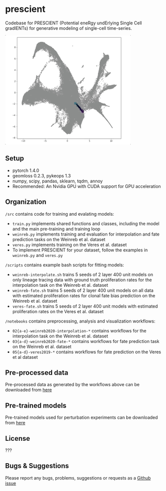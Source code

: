 # prescient
Codebase for PRESCIENT (Potential eneRgy undErlying Single Cell gradIENTs) for generative modeling of single-cell time-series.

![trajectories_gif](gifs/trajectories.gif)

## Setup

+ pytorch 1.4.0
+ geomloss 0.2.3, pykeops 1.3
+ numpy, scipy, pandas, sklearn, tqdm, annoy
+ Recommended: An Nvidia GPU with CUDA support for GPU acceleration

## Organization 

`/src` contains code for training and evalating models:
+ `train.py` implements shared functions and classes, including the model and the main pre-training and training loop
+ `weinreb.py` implements training and evaluation for interpolation and fate prediction tasks on the Weinreb et al. dataset
+ `veres.py` implements training on the Veres et al. dataset
+ To implement PRESCIENT for your dataset, follow the examples in `weinreb.py` and `veres.py` 

`/scripts` contains example bash scripts for fitting models: 
+ `weinreb-interpolate.sh` trains 5 seeds of 2 layer 400 unit models on only lineage tracing data with ground truth proliferation rates for the interpolation task on the Weinreb et al. dataset
+ `weinreb-fate.sh` trains 5 seeds of 2 layer 400 unit models on all data with estimated proliferation rates for clonal fate bias prediction on the Weinreb et al. dataset
+ `veres-fate.sh` trains 5 seeds of 2 layer 400 unit models with estimated proliferation rates on the Veres et al. dataset

`/notebooks` contains preprocessing, analysis and visualization workflows:
+ `02{a-e}-weinreb2020-interpolation-*` contains workflows for the interpolation task on the Weinreb et al. dataset
+ `03{a-d}-weinreb2020-fate-*` contains workflows for fate prediction task on the Weinreb et al. dataset
+ `05{a-d}-veres2019-*` contains workflows for fate prediction on the Veres et al dataset

## Pre-processed data

Pre-processed data as generated by the workflows above can be downloaded from [here]()

## Pre-trained models

Pre-trained models used for perturbation experiments can be downloaded from [here]()  

## License

???

## Bugs & Suggestions

Please report any bugs, problems, suggestions or requests as a [Github issue](https://github.com/gifford-lab/prescient/issues)
